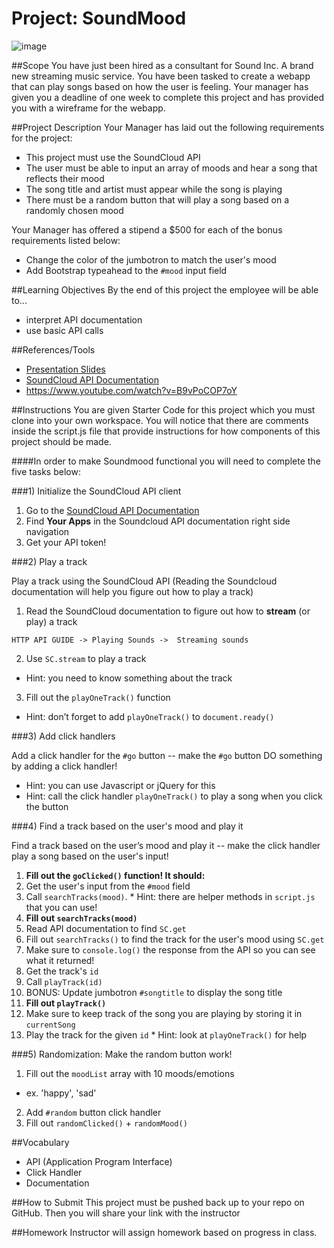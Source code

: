 # Project: SoundMood 

![image](https://imgur.com/VrWE2CS.jpg)

##Scope
You have just been hired as a consultant for Sound Inc. A brand new streaming music service. 
You have been tasked to create a webapp that can play songs based on how the user is feeling. 
Your manager has given you a deadline of one week to complete this project and has provided you with a wireframe for the webapp.  

##Project Description
Your Manager has laid out the following requirements for the project: 

* This project must use the SoundCloud API
* The user must be able to input an array of moods and hear a song that reflects their mood
* The song title and artist must appear while the song is playing
* There must be a random button that will play a song based on a randomly chosen mood

Your Manager has offered a stipend a $500 for each of the bonus requirements listed below: 

* Change the color of the jumbotron to match the user's mood
* Add Bootstrap typeahead to the `#mood` input field

##Learning Objectives
By the end of this project the employee will be able to...

* interpret API documentation
* use basic API calls

##References/Tools

* [Presentation Slides](https://docs.google.com/a/scripted.org/presentation/d/18EXatDWSMg6gUf_-Et_Wx50nMKipX1R-Jb0Xs_BSwTE/edit?usp=sharing)
* [SoundCloud API Documentation](https://developers.soundcloud.com/docs/api/guide)
* https://www.youtube.com/watch?v=B9vPoCOP7oY
 

##Instructions
You are given Starter Code for this project which you must clone into your own workspace.
You will notice that there are comments inside the script.js file that provide instructions for how components of this project should be made.  

####In order to make Soundmood functional you will need to complete the five tasks below:

###1) Initialize the SoundCloud API client

1. Go to the [SoundCloud API Documentation](https://developers.soundcloud.com/docs/api/guide)
2. Find **Your Apps** in the Soundcloud API documentation right side navigation
3. Get your API token!

###2) Play a track

Play a track using the SoundCloud API (Reading the Soundcloud documentation will help you figure out how to play a track)

1. Read the SoundCloud documentation to figure out how to **stream** (or play) a track
```
HTTP API GUIDE -> Playing Sounds ->  Streaming sounds
```
2. Use `SC.stream` to play a track
  * Hint: you need to know something about the track
3. Fill out the `playOneTrack()` function
  * Hint: don’t forget to add `playOneTrack()` to `document.ready()`

###3) Add click handlers

Add a click handler for the `#go` button -- make the `#go` button DO something by adding a click handler!

* Hint: you can use Javascript or jQuery for this
* Hint: call the click handler `playOneTrack()` to play a song when you click the button

###4) Find a track based on the user's mood and play it

Find a track based on the user’s mood and play it -- make the click handler play a song based on the user's input!

1. **Fill out the `goClicked()` function! It should:**
  1. Get the user's input from the `#mood` field
  2. Call `searchTracks(mood)`.
    * Hint: there are helper methods in `script.js` that you can use!
2. **Fill out `searchTracks(mood)`**
  1. Read API documentation to find `SC.get`
  2. Fill out `searchTracks()` to find the track for the user's mood using `SC.get`
  4. Make sure to `console.log()` the response from the API so you can see what it returned!
  3. Get the track's `id`
  4. Call `playTrack(id)`
  5. BONUS: Update jumbotron `#songtitle` to display the song title
3. **Fill out `playTrack()`**
  1. Make sure to keep track of the song you are playing by storing it in `currentSong`
  2. Play the track for the given `id`
    * Hint: look at `playOneTrack()` for help

###5) Randomization: Make the random button work!

1. Fill out the `moodList` array with 10 moods/emotions
  * ex. 'happy', 'sad'
2. Add `#random` button click handler
3. Fill out `randomClicked()` + `randomMood()`


##Vocabulary

* API (Application Program Interface)
* Click Handler
* Documentation


##How to Submit
This project must be pushed back up to your repo on GitHub. Then you will share your link with the instructor

##Homework
Instructor will assign homework based on progress in class.